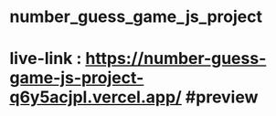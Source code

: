 # number_guess_game_js_project

# live-link : https://number-guess-game-js-project-q6y5acjpl.vercel.app/    #preview
